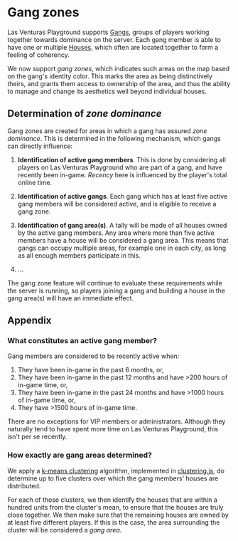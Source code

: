# Gang zones
Las Venturas Playground supports [Gangs](../gangs/), groups of players working together towards
dominance on the server. Each gang member is able to have one or multiple [Houses](../houses/),
which often are located together to form a feeling of coherency.

We now support _gang zones_, which indicates such areas on the map based on the gang's identity
color. This marks the area as being distinctively theirs, and grants them access to ownership of
the area, and thus the ability to manage and change its aesthetics well beyond individual houses.

## Determination of _zone dominance_
Gang zones are created for areas in which a gang has assured _zone dominance_. This is determined
in the following mechanism, which gangs can directly influence:

  1. **Identification of active gang members**. This is done by considering all players on Las
     Venturas Playground who are part of a gang, and have recently been in-game. _Recency_ here
     is influenced by the player's total online time.

  1. **Identification of active gangs**. Each gang which has at least five active gang members
     will be considered active, and is eligible to receive a gang zone.

  1. **Identification of gang area(s)**. A tally will be made of all houses owned by the active
     gang members. Any area where more than five active members have a house will be considered
     a gang area. This means that gangs can occupy multiple areas, for example one in each city,
     as long as all enough members participate in this.

  1. ...

The gang zone feature will continue to evaluate these requirements while the server is running,
so players joining a gang and building a house in the gang area(s) will have an immediate effect.

## Appendix

### What constitutes an active gang member?
Gang members are considered to be recently active when:

  1. They have been in-game in the past 6 months, or,
  1. They have been in-game in the past 12 months and have >200 hours of in-game time, or,
  1. They have been in-game in the past 24 months and have >1000 hours of in-game time, or,
  1. They have >1500 hours of in-game time.

There are no exceptions for VIP members or administrators. Although they naturally tend to have
spent more time on Las Venturas Playground, this isn't per se recently.

### How exactly are gang areas determined?
We apply a [k-means clustering](https://en.wikipedia.org/wiki/K-means_clustering) algorithm,
implemented in [clustering.js](clustering.js), do determine up to five clusters over which the
gang members' houses are distributed.

For each of those clusters, we then identify the houses that are within a hundred units from
the cluster's mean, to ensure that the houses are truly close together. We then make sure
that the remaining houses are owned by at least five different players. If this is the case,
the area surrounding the cluster will be considered a _gang area_.
